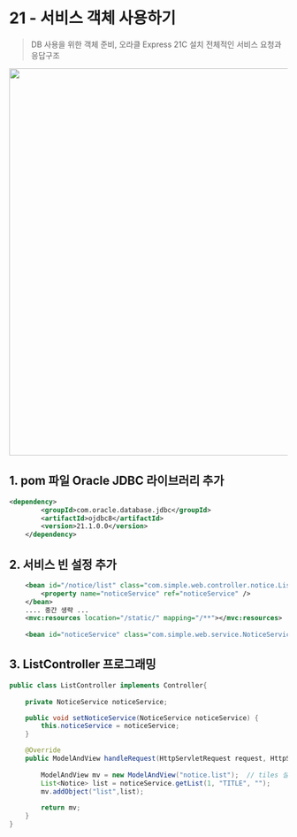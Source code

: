 # 21 - 서비스 객체 사용하기
> DB 사용을 위한 객체 준비, 오라클 Express 21C 설치
> 전체적인 서비스 요청과 응답구조
<img src="https://github.com/user-attachments/assets/f3bf970f-e125-4062-b8ef-98f4b9c3461c" width="700" >

## 1. pom 파일 Oracle JDBC 라이브러리 추가
```xml
<dependency>
	    <groupId>com.oracle.database.jdbc</groupId>
	    <artifactId>ojdbc8</artifactId>
	    <version>21.1.0.0</version>
	</dependency>
```

## 2. 서비스 빈 설정 추가
```xml
    <bean id="/notice/list" class="com.simple.web.controller.notice.ListController" > 
    	<property name="noticeService" ref="noticeService" />
    </bean>
	.... 중간 생략 ...
    <mvc:resources location="/static/" mapping="/**"></mvc:resources>
  
    <bean id="noticeService" class="com.simple.web.service.NoticeService" />
```

## 3. ListController 프로그래밍
```java
public class ListController implements Controller{
	
	private NoticeService noticeService;	

	public void setNoticeService(NoticeService noticeService) {
		this.noticeService = noticeService;
	}

	@Override
	public ModelAndView handleRequest(HttpServletRequest request, HttpServletResponse response) throws Exception {
		
		ModelAndView mv = new ModelAndView("notice.list");  // tiles 설정위한 요청이름 설정
		List<Notice> list = noticeService.getList(1, "TITLE", "");
		mv.addObject("list",list);
		
		return mv;	
	}
}
```

